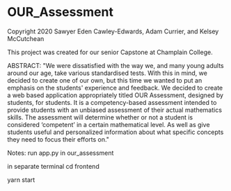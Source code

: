 # OUR_Assessment
Copyright 2020 Sawyer Eden Cawley-Edwards, Adam Currier, and Kelsey McCutchean

This project was created for our senior Capstone at Champlain College.

ABSTRACT: "We were dissatisfied with the way we, and many young adults around our age, take various standardised tests. With this in mind, we decided to create one of our own, but this time we wanted to put an emphasis on the students' experience and feedback. We decided to create a web based application appropriately titled OUR Assessment, designed by students, for students. It is a competency-based assessment intended to provide students with an unbiased assessment of their actual mathematics skills. The assessment will determine whether or not a student is considered ‘competent’ in a certain mathematical level. As well as give students useful and personalized information about what specific concepts they need to focus their efforts on."

Notes:
run app.py in our_assessment

in separate terminal cd frontend

yarn start
